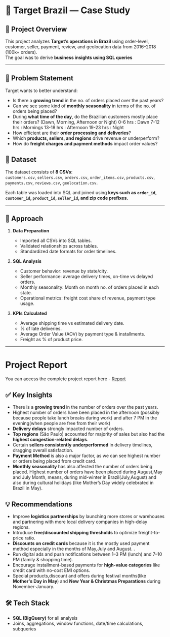 # 🛒 Target Brazil — Case Study

## 📌 Project Overview
This project analyzes **Target’s operations in Brazil** using order-level, customer, seller, payment, review, and geolocation data from 2016–2018 (100k+ orders).  
The goal was to derive **business insights using SQL queries**

---

## 🎯 Problem Statement
Target wants to better understand:
- Is there a **growing trend** in the no. of orders placed over the past years?
- Can we see some kind of **monthly seasonality** in terms of the no. of orders being placed?
- During **what time of the day**, do the Brazilian customers mostly place their orders? (Dawn, Morning, Afternoon or Night)
     0-6 hrs   : Dawn
     7-12 hrs  : Mornings
     13-18 hrs : Afternoon
     19-23 hrs : Night
- How efficient are their **order processing and deliveries**?  
- Which **products, sellers, and regions** drive revenue or underperform?  
- How do **freight charges and payment methods** impact order values?   


## 📂 Dataset
The dataset consists of **8 CSVs**:  
`customers.csv`, `sellers.csv`, `orders.csv`, `order_items.csv`, `products.csv`, `payments.csv`, `reviews.csv`, `geolocation.csv`.

Each table was loaded into SQL and joined using **keys such as `order_id`, `customer_id`, `product_id`, `seller_id`, and zip code prefixes.**

---

## 🔎 Approach
1. **Data Preparation**
   - Imported all CSVs into SQL tables.
   - Validated relationships across tables.
   - Standardized date formats for order timelines.

2. **SQL Analysis**
   - Customer behavior: revenue by state/city.  
   - Seller performance: average delivery times, on-time vs delayed orders.  
   - Monthly seasonality: Month on month no. of orders placed in each state.
   - Operational metrics: freight cost share of revenue, payment type usage.  
 

3. **KPIs Calculated**
   - Average shipping time vs estimated delivery date.  
   - % of late deliveries.  
   - Average Order Value (AOV) by payment type & installments.  
   - Freight as % of product price.  
---

# Project Report 
You can access the complete project report here - [Report](https://github.com/kriti2011/Target-Case-Study/blob/main/Target_Business_Case_SQL_Kriti_Pahuja.pdf)

## ✅ Key Insights

- There is a **growing trend** in the number of orders over the past years.
- Highest number of orders have been placed in the afternoon (possibly because people take lunch breaks during work) and after 7 PM in the evening(when people are free from their work)
- **Delivery delays** strongly impacted number of orders. 
- **Top regions** (São Paulo) accounted for majority of sales but also had the **highest congestion-related delays**.  
- Certain **sellers consistently underperformed** in delivery timelines, dragging overall satisfaction.
- **Payment Method** is also a major factor, as we can see highest number or orders being placed from credit card.
- **Monthly seasonality** has also affected the number of orders being placed. Highest number of orders have been placed during August,May and July  Month, means, during mid-winter in Brazil(July,August) and also during cultural holidays (like Mother’s Day widely celebrated in Brazil in May). 

## 💡 Recommendations

- Improve **logistics partnerships** by launching more stores or warehouses and partnering with more local delivery companies in high-delay regions.  
- Introduce **free/discounted shipping thresholds** to optimize freight-to-price ratio.  
- **Discounts on credit cards** because it is the mostly used payment method especially in the months of May,July and August. .  
- Run digital ads and push notifications between 1–3 PM (lunch) and 7–10 PM (family & shopping time). 
- Encourage installment-based payments for **high-value categories** like credit card with no-cost EMI options. 
- Special products,discount and offers during festival months(like **Mother's Day in May**) and **New Year & Christmas Preparations** during November-January.

## 🛠️ Tech Stack
- **SQL (BigQuery)** for all analysis  
- Joins, aggregations, window functions, date/time calculations, subqueries


